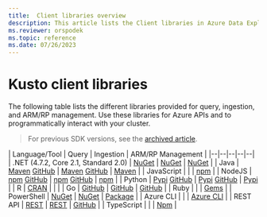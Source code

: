 ```yaml
---
title:  Client libraries overview
description: This article lists the Client libraries in Azure Data Explorer.
ms.reviewer: orspodek
ms.topic: reference
ms.date: 07/26/2023
---
```

# Kusto client libraries

The following table lists the different libraries provided for query, ingestion, and ARM/RP management.
Use these libraries for Azure APIs and to programmatically interact with your cluster.

> For previous SDK versions, see the [archived article](/previous-versions/azure/data-explorer/kusto/api/client-libraries).

| Language/Tool | Query | Ingestion | ARM/RP Management |
|--|--|--|--|--|
| .NET (4.7.2, Core 2.1, Standard 2.0) | [NuGet](https://www.nuget.org/packages/Microsoft.Azure.Kusto.Data/) | [NuGet](https://www.nuget.org/packages/Microsoft.Azure.Kusto.Ingest/) | [NuGet](https://www.nuget.org/packages/Azure.ResourceManager.Kusto/) |
| Java | [Maven](https://mvnrepository.com/artifact/com.microsoft.azure.kusto/kusto-data) [GitHub](https://github.com/Azure/azure-kusto-java/tree/master/data) | [Maven](https://mvnrepository.com/artifact/com.microsoft.azure.kusto/kusto-ingest) [GitHub](https://github.com/Azure/azure-kusto-java/tree/master/ingest) | [Maven](https://mvnrepository.com/artifact/com.microsoft.azure.kusto.v2020_09_18) |
| JavaScript |  |  | [npm](https://www.npmjs.com/package/@azure/arm-kusto) |
| NodeJS | [npm](https://www.npmjs.com/package/azure-kusto-data) [GitHub](https://github.com/Azure/azure-kusto-node/tree/master/packages/azure-kusto-data) | [npm](https://www.npmjs.com/package/azure-kusto-ingest)       [GitHub](https://github.com/Azure/azure-kusto-node/tree/master/packages/azure-kusto-ingest) | [npm](https://www.npmjs.com/package/azure-arm-kusto/v/2.0.0) |
| Python | [Pypi](https://pypi.org/project/azure-kusto-data/)    [GitHub](https://github.com/Azure/azure-kusto-python/tree/master/azure-kusto-data) | [Pypi](https://pypi.org/project/azure-kusto-ingest/)      [GitHub](https://github.com/Azure/azure-kusto-python/tree/master/azure-kusto-ingest) | [Pypi](https://pypi.org/project/azure-mgmt-kusto/) |
| R | [CRAN](https://cran.r-project.org/web/packages/AzureKusto/index.html) |  |  |
| Go | [GitHub](https://github.com/Azure/azure-kusto-go) | [GitHub](https://github.com/Azure/azure-kusto-go/tree/master/kusto/ingest) | [GitHub](https://github.com/Azure/azure-sdk-for-go/tree/main/sdk/resourcemanager/kusto) |
| Ruby |  |  | [Gems]( https://rubygems.org/gems/azure_mgmt_kusto) |
| PowerShell | [NuGet](https://www.nuget.org/packages/Microsoft.Azure.Kusto.Tools/) | [NuGet](https://www.nuget.org/packages/Microsoft.Azure.Kusto.Tools/) | [Package](https://www.powershellgallery.com/packages/Az.Kusto/) |
| Azure   CLI |  |  | [Azure CLI](/cli/azure/install-azure-cli) |
| REST   API | [REST](rest/index.md) | [REST](rest/index.md) | [GitHub](https://github.com/Azure/azure-rest-api-specs/tree/master/specification/azure-kusto/resource-manager/Microsoft.Kusto) |
| TypeScript |  |  | [Npm](https://www.npmjs.com/package/@azure/arm-kusto/v/2.0.0) |
